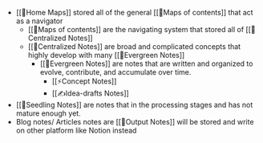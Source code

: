 - [[🏡Home Maps]] stored all of the general [[🧭Maps of contents]] that act as a navigator 
    - [[🧭Maps of contents]] are the navigating system that stored all of [[🎯Centralized Notes]]
    - [[🎯Centralized Notes]] are broad and complicated concepts that highly develop with many [[🌲Evergreen Notes]]
        - [[🌲Evergreen Notes]] are notes that are written and organized to evolve, contribute, and accumulate over time.
            - [[⚡Concept Notes]]
            - [[✍Idea-drafts Notes]]
- [[🌱Seedling Notes]] are notes that in the processing stages and has not mature enough yet.
- Blog notes/ Articles notes are [[📝Output Notes]] will be stored and write on other platform like Notion instead
